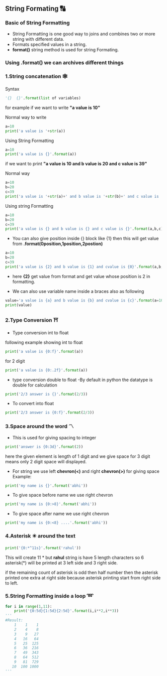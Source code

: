## String Formating :capital_abcd:

### Basic of String Formatting
- String Formatting is one good way to joins and combines two or more string with different data.
- Formats specified values in a string.
- **format()**  string method is used for string Formating.

### Using .format() we can archives different things

### 1.String concatenation :spider_web:
Syntax
```python
'{}  {}'.format(list of variables)
```

for example if we want to write **"a value is 10"**

Normal way to write
```python
a=10
print('a value is '+str(a))
```
Using String Formatting
```python
a=10
print('a value is {}'.format(a))
```
if we want to print **"a value is 10 and b value is 20 and c value is 39"**

Normal way
```python
a=10
b=20
c=39
print('a value is '+str(a)+' and b value is '+str(b)+' and c value is '+str(c))
```

Using string Formatting
```python
a=10
b=20
c=39
print('a value is {} and b value is {} and c value is {}'.format(a,b,c))
```
- You can also give position inside {} block like {1} then this will get value from **.format(0position,1position,2postion)**
```python
a=10
b=20
c=39
print('a value is {2} and b value is {1} and cvalue is {0}'.format(a,b,c))
```
- here **{2}** get value from format and get value whose position is 2 in formatting.

- We can also use variable name inside a braces also as following
```python
value='a value is {a} and b value is {b} and cvalue is {c}'.format(a=10,b=20,c=39)
print(value)
```


###  2.Type Conversion :shinto_shrine:
- Type conversion int to float

following example showing int to float
```python
print('a value is {0:f}'.format(a))
```
for 2 digit
```python
print('a value is {0:.2f}'.format(a))
```
- type conversion double to float
-By default in python the datatype is double for calculation
```python
print('2/3 answer is {}'.format(2/3))
```
- To convert into float
```python
print('2/3 answer is {0:f}'.format(2/3))
```


### 3.Space around the word :part_alternation_mark:

- This is used for giving spacing to integer
```python
print('answer is {0:3d}'.format(2))
```
here the given element is length of 1 digit and we give space for 3 digit means only 2 digit space will displayed.


- For string we use left **chevron(<)** and right **chevron(>)** for giving space
Example:
```python
print('my name is {}'.format('abhi'))
```

- To give space before name we use right chevron
```python
print('my name is {0:>8}'.format('abhi'))
```

- To give space after name we use right chevron
```python
print('my name is {0:<8} ....'.format('abhi'))
```
### 4.Asterisk :eight_pointed_black_star: around the text
```python
print('{0:*^11s}'.format('rahul'))
```
This will create 11 * but **rahul** string is have 5 length characters so 6 asterisk(*) will be printed at 3 left side and 3 right side.
                             
if the remaining count of asterisk is odd then half number then the asterisk printed one extra at right side because asterisk 
printing start from right side to left.
       
### 5.String Formatting inside a loop    :loop: 
```python
for i in range(1,11):                           
	print('{0:5d}{1:5d}{2:5d}'.format(i,i**2,i**3))
'''
#Result:
    1    1    1
    2    4    8
    3    9   27
    4   16   64
    5   25  125
    6   36  216
    7   49  343
    8   64  512
    9   81  729
   10  100 1000
'''
```                                
